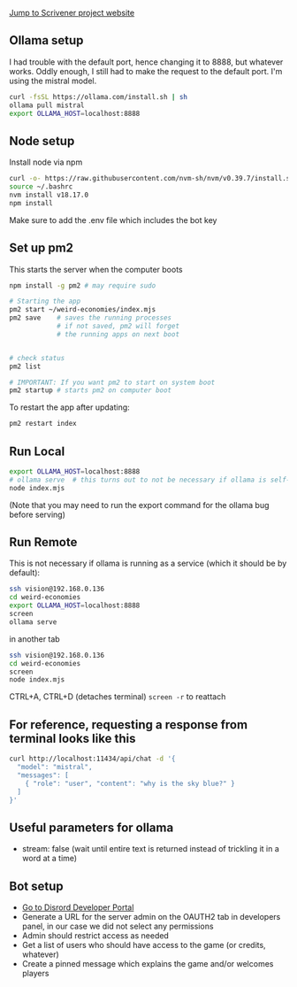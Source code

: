 [Jump to Scrivener project website](https://prismspecs.github.io/scrivener/)

## Ollama setup

I had trouble with the default port, hence changing it to 8888, but whatever works. Oddly enough, I still had to make the request to the default port. I'm using the mistral model.

```bash
curl -fsSL https://ollama.com/install.sh | sh
ollama pull mistral
export OLLAMA_HOST=localhost:8888
```

## Node setup

Install node via npm
```bash
curl -o- https://raw.githubusercontent.com/nvm-sh/nvm/v0.39.7/install.sh | bash
source ~/.bashrc
nvm install v18.17.0
npm install
```
Make sure to add the .env file which includes the bot key

## Set up pm2
This starts the server when the computer boots
```bash
npm install -g pm2 # may require sudo

# Starting the app
pm2 start ~/weird-economies/index.mjs
pm2 save    # saves the running processes
            # if not saved, pm2 will forget
            # the running apps on next boot


# check status 
pm2 list

# IMPORTANT: If you want pm2 to start on system boot
pm2 startup # starts pm2 on computer boot
```

To restart the app after updating:
```bash
pm2 restart index
```

## Run Local

```bash
export OLLAMA_HOST=localhost:8888
# ollama serve  # this turns out to not be necessary if ollama is self-starting on computer as a service
node index.mjs
```

(Note that you may need to run the export command for the ollama bug before serving)

## Run Remote

This is not necessary if ollama is running as a service (which it should be by default):
```bash
ssh vision@192.168.0.136
cd weird-economies
export OLLAMA_HOST=localhost:8888
screen
ollama serve
```

in another tab
```bash
ssh vision@192.168.0.136
cd weird-economies
screen
node index.mjs
```

CTRL+A, CTRL+D (detaches terminal)
```screen -r``` to reattach

## For reference, requesting a response from terminal looks like this

```bash
curl http://localhost:11434/api/chat -d '{
  "model": "mistral",
  "messages": [
    { "role": "user", "content": "why is the sky blue?" }
  ]
}'
```

## Useful parameters for ollama

+ stream: false (wait until entire text is returned instead of trickling it in a word at a time)

## Bot setup
+ [Go to Disrord Developer Portal](https://discord.com/developers/applications)
+ Generate a URL for the server admin on the OAUTH2 tab in developers panel, in our case we did not select any permissions
+ Admin should restrict access as needed
+ Get a list of users who should have access to the game (or credits, whatever)
+ Create a pinned message which explains the game and/or welcomes players
